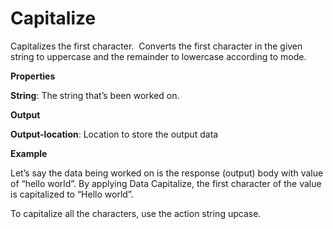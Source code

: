 # Capitalize

Capitalizes the first character.  Converts the first character in the given string to uppercase and the remainder to lowercase according to mode.

 **Properties**
 

**String**: The string that’s been worked on.

 **Output**
 

**Output-location**: Location to store the output data

**Example**

Let’s say the data being worked on is the response (output) body with value of “hello world”. By applying Data Capitalize, the first character of the value is capitalized to “Hello world”.

To capitalize all the characters, use the action string upcase.